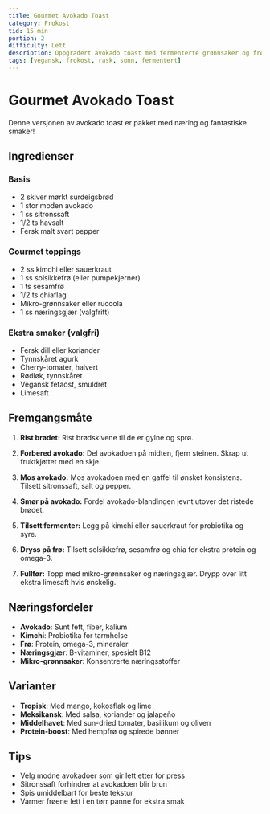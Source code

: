 ```yaml
---
title: Gourmet Avokado Toast
category: Frokost
tid: 15 min
portion: 2
difficulty: Lett
description: Oppgradert avokado toast med fermenterte grønnsaker og frø
tags: [vegansk, frokost, rask, sunn, fermentert]
---
```


# Gourmet Avokado Toast

Denne versjonen av avokado toast er pakket med næring og fantastiske smaker!

## Ingredienser

### Basis

- 2 skiver mørkt surdeigsbrød
- 1 stor moden avokado
- 1 ss sitronssaft
- 1/2 ts havsalt
- Fersk malt svart pepper

### Gourmet toppings

- 2 ss kimchi eller sauerkraut
- 1 ss solsikkefrø (eller pumpekjerner)
- 1 ts sesamfrø
- 1/2 ts chiaflag
- Mikro-grønnsaker eller ruccola
- 1 ss næringsgjær (valgfritt)

### Ekstra smaker (valgfri)

- Fersk dill eller koriander
- Tynnskåret agurk
- Cherry-tomater, halvert
- Rødløk, tynnskåret
- Vegansk fetaost, smuldret
- Limesaft

## Fremgangsmåte

1. **Rist brødet:** Rist brødskivene til de er gylne og sprø.

2. **Forbered avokado:** Del avokadoen på midten, fjern steinen. Skrap ut fruktkjøttet med en skje.

3. **Mos avokado:** Mos avokadoen med en gaffel til ønsket konsistens. Tilsett sitronssaft, salt og pepper.

4. **Smør på avokado:** Fordel avokado-blandingen jevnt utover det ristede brødet.

5. **Tilsett fermenter:** Legg på kimchi eller sauerkraut for probiotika og syre.

6. **Dryss på frø:** Tilsett solsikkefrø, sesamfrø og chia for ekstra protein og omega-3.

7. **Fullfør:** Topp med mikro-grønnsaker og næringsgjær. Drypp over litt ekstra limesaft hvis ønskelig.

## Næringsfordeler

- **Avokado**: Sunt fett, fiber, kalium
- **Kimchi**: Probiotika for tarmhelse
- **Frø**: Protein, omega-3, mineraler
- **Næringsgjær**: B-vitaminer, spesielt B12
- **Mikro-grønnsaker**: Konsentrerte næringsstoffer

## Varianter

- **Tropisk**: Med mango, kokosflak og lime
- **Meksikansk**: Med salsa, koriander og jalapeño
- **Middelhavet**: Med sun-dried tomater, basilikum og oliven
- **Protein-boost**: Med hempfrø og spirede bønner

## Tips

- Velg modne avokadoer som gir lett etter for press
- Sitronssaft forhindrer at avokadoen blir brun
- Spis umiddelbart for beste tekstur
- Varmer frøene lett i en tørr panne for ekstra smak
